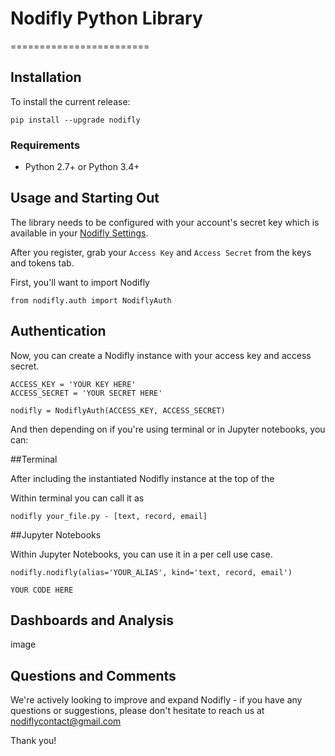 # Nodifly Python Library
========================

## Installation

To install the current release: 

```
pip install --upgrade nodifly 
```

### Requirements 

- Python 2.7+ or Python 3.4+

## Usage and Starting Out

The library needs to be configured with your account's secret key which is available 
in your [Nodifly Settings](https://nodifly.com/logged_settings). 

After you register, grab your `Access Key` and `Access Secret` from the keys and tokens tab. 

First, you'll want to import Nodifly 

```
from nodifly.auth import NodiflyAuth
```

## Authentication 

Now, you can create a Nodifly instance with your access key and access secret. 

```
ACCESS_KEY = 'YOUR KEY HERE'
ACCESS_SECRET = 'YOUR SECRET HERE'

nodifly = NodiflyAuth(ACCESS_KEY, ACCESS_SECRET)
```

And then depending on if you're using terminal or in Jupyter notebooks, you can:

##Terminal 

After including the instantiated Nodifly instance at the top of the 

Within terminal you can call it as 

```
nodifly your_file.py - [text, record, email]
```

##Jupyter Notebooks 

Within Jupyter Notebooks, you can use it in a per cell use case.

```
nodifly.nodifly(alias='YOUR_ALIAS', kind='text, record, email')

YOUR CODE HERE
```

## Dashboards and Analysis

image

## Questions and Comments 

We're actively looking to improve and expand Nodifly - if you have any questions or suggestions, please don't hesitate
to reach us at nodiflycontact@gmail.com 

Thank you!




